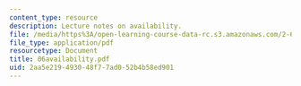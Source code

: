 ```yaml
---
content_type: resource
description: Lecture notes on availability.
file: /media/https%3A/open-learning-course-data-rc.s3.amazonaws.com/2-611-marine-power-and-propulsion-fall-2006/2aa5e219493048f77ad052b4b58ed901_06availability.pdf
file_type: application/pdf
resourcetype: Document
title: 06availability.pdf
uid: 2aa5e219-4930-48f7-7ad0-52b4b58ed901
---
```


